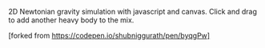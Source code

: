 2D Newtonian gravity simulation with javascript and canvas. Click and drag to add another heavy body to the mix.

[forked from https://codepen.io/shubniggurath/pen/byqgPw]
